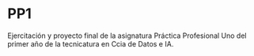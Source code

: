 # PP1
Ejercitación y proyecto final de la asignatura Práctica Profesional Uno del primer año de la tecnicatura en Ccia de Datos e IA.
